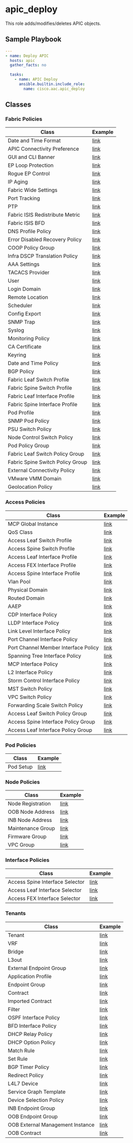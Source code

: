 # apic_deploy

This role adds/modifies/deletes APIC objects.

## Sample Playbook

```yaml
---
- name: Deploy APIC
  hosts: apic
  gather_facts: no
 
  tasks:
    - name: APIC Deploy
      ansible.builtin.include_role:
        name: cisco.aac.apic_deploy
```

## Classes

### Fabric Policies

Class | Example
---|---
Date and Time Format | [link](../../data_model/apic/fabric_policies/date_time_format.md)
APIC Connectivity Preference | [link](../../data_model/apic/fabric_policies/apic_connectivity_pref.md)
GUI and CLI Banner | [link](../../data_model/apic/fabric_policies/banner.md)
EP Loop Protection | [link](../../data_model/apic/fabric_policies/ep_loop_protection.md)
Rogue EP Control | [link](../../data_model/apic/fabric_policies/rogue_ep_control.md)
IP Aging | [link](../../data_model/apic/fabric_policies/ip_aging.md)
Fabric Wide Settings | [link](../../data_model/apic/fabric_policies/fabric_wide_settings.md)
Port Tracking | [link](../../data_model/apic/fabric_policies/port_tracking.md)
PTP | [link](../../data_model/apic/fabric_policies/ptp.md)
Fabric ISIS Redistribute Metric | [link](../../data_model/apic/fabric_policies/isis_policy.md)
Fabric ISIS BFD | [link](../../data_model/apic/fabric_policies/fabric_isis_bfd.md)
DNS Profile Policy | [link](../../data_model/apic/fabric_policies/dns_policy.md)
Error Disabled Recovery Policy | [link](../../data_model/apic/fabric_policies/err_disabled_recovery.md)
COOP Policy Group | [link](../../data_model/apic/fabric_policies/coop_policy.md)
Infra DSCP Translation Policy | [link](../../data_model/apic/fabric_policies/infra_dscp_translation_policy.md)
AAA Settings | [link](../../data_model/apic/fabric_policies/aaa.md)
TACACS Provider | [link](../../data_model/apic/fabric_policies/tacacs.md)
User | [link](../../data_model/apic/fabric_policies/user.md)
Login Domain | [link](../../data_model/apic/fabric_policies/login_domain.md)
Remote Location | [link](../../data_model/apic/fabric_policies/remote_location.md)
Scheduler | [link](../../data_model/apic/fabric_policies/scheduler.md)
Config Export | [link](../../data_model/apic/fabric_policies/config_export.md)
SNMP Trap | [link](../../data_model/apic/fabric_policies/snmp_trap.md)
Syslog | [link](../../data_model/apic/fabric_policies/syslog.md)
Monitoring Policy | [link](../../data_model/apic/fabric_policies/monitoring_policy.md)
CA Certificate | [link](../../data_model/apic/fabric_policies/ca_cert.md)
Keyring | [link](../../data_model/apic/fabric_policies/keyring.md)
Date and Time Policy | [link](../../data_model/apic/fabric_policies/date_time_policy.md)
BGP Policy | [link](../../data_model/apic/fabric_policies/bgp_policy.md)
Fabric Leaf Switch Profile | [link](../../data_model/apic/fabric_policies/fp_leaf_switch_profile.md)
Fabric Spine Switch Profile | [link](../../data_model/apic/fabric_policies/fp_spine_switch_profile.md)
Fabric Leaf Interface Profile | [link](../../data_model/apic/fabric_policies/fp_leaf_interface_profile.md)
Fabric Spine Interface Profile | [link](../../data_model/apic/fabric_policies/fp_spine_interface_profile.md)
Pod Profile | [link](../../data_model/apic/fabric_policies/pod_profile.md)
SNMP Pod Policy | [link](../../data_model/apic/fabric_policies/snmp_policy.md)
PSU Switch Policy | [link](../../data_model/apic/fabric_policies/psu_policy.md)
Node Control Switch Policy | [link](../../data_model/apic/fabric_policies/node_control_policy.md)
Pod Policy Group | [link](../../data_model/apic/fabric_policies/pod_policy_group.md)
Fabric Leaf Switch Policy Group | [link](../../data_model/apic/fabric_policies/fp_leaf_switch_policy_group.md)
Fabric Spine Switch Policy Group | [link](../../data_model/apic/fabric_policies/fp_spine_switch_policy_group.md)
External Connectivity Policy | [link](../../data_model/apic/fabric_policies/ext_conn_policy.md)
VMware VMM Domain | [link](../../data_model/apic/fabric_policies/vmw_vmm_domain.md)
Geolocation Policy | [link](../../data_model/apic/fabric_policies/geolocation.md)

### Access Policies

Class | Example
---|---
MCP Global Instance | [link](../../data_model/apic/access_policies/mcp.md)
QoS Class | [link](../../data_model/apic/access_policies/qos.md)
Access Leaf Switch Profile | [link](../../data_model/apic/access_policies/ap_leaf_switch_profile.md)
Access Spine Switch Profile | [link](../../data_model/apic/access_policies/ap_spine_switch_profile.md)
Access Leaf Interface Profile | [link](../../data_model/apic/access_policies/ap_leaf_interface_profile.md)
Access FEX Interface Profile | [link](../../data_model/apic/access_policies/ap_fex_interface_profile.md)
Access Spine Interface Profile | [link](../../data_model/apic/access_policies/ap_spine_interface_profile.md)
Vlan Pool | [link](../../data_model/apic/access_policies/vlan_pool.md)
Physical Domain | [link](../../data_model/apic/access_policies/physical_domain.md)
Routed Domain | [link](../../data_model/apic/access_policies/routed_domain.md)
AAEP | [link](../../data_model/apic/access_policies/aaep.md)
CDP Interface Policy | [link](../../data_model/apic/access_policies/cdp_policy.md)
LLDP Interface Policy | [link](../../data_model/apic/access_policies/lldp_policy.md)
Link Level Interface Policy | [link](../../data_model/apic/access_policies/link_level_policy.md)
Port Channel Interface Policy | [link](../../data_model/apic/access_policies/port_channel_policy.md)
Port Channel Member Interface Policy | [link](../../data_model/apic/access_policies/port_channel_member_policy.md)
Spanning Tree Interface Policy | [link](../../data_model/apic/access_policies/spanning_tree_policy.md)
MCP Interface Policy | [link](../../data_model/apic/access_policies/mcp_policy.md)
L2 Interface Policy | [link](../../data_model/apic/access_policies/l2_policy.md)
Storm Control Interface Policy | [link](../../data_model/apic/access_policies/storm_control_policy.md)
MST Switch Policy | [link](../../data_model/apic/access_policies/mst_policy.md)
VPC Switch Policy | [link](../../data_model/apic/access_policies/vpc_policy.md)
Forwarding Scale Switch Policy | [link](../../data_model/apic/access_policies/forwarding_scale_policy.md)
Access Leaf Switch Policy Group | [link](../../data_model/apic/access_policies/ap_leaf_switch_policy_group.md)
Access Spine Interface Policy Group | [link](../../data_model/apic/access_policies/ap_spine_interface_policy_group.md)
Access Leaf Interface Policy Group | [link](../../data_model/apic/access_policies/ap_leaf_interface_policy_group.md)

### Pod Policies

Class | Example
---|---
Pod Setup | [link](../../data_model/apic/pod_policies/pod_setup.md)

### Node Policies

Class | Example
---|---
Node Registration | [link](../../data_model/apic/node_policies/node_registration.md)
OOB Node Address | [link](../../data_model/apic/node_policies/oob_node_address.md)
INB Node Address | [link](../../data_model/apic/node_policies/inb_node_address.md)
Maintenance Group | [link](../../data_model/apic/node_policies/maintenance_group.md)
Firmware Group | [link](../../data_model/apic/node_policies/firmware_group.md)
VPC Group | [link](../../data_model/apic/node_policies/vpc_group.md)

### Interface Policies

Class | Example
---|---
Access Spine Interface Selector | [link](../../data_model/apic/interface_policies/spine_interface_selector.md)
Access Leaf Interface Selector | [link](../../data_model/apic/interface_policies/leaf_interface_selector.md)
Access FEX Interface Selector | [link](../../data_model/apic/interface_policies/fex_interface_selector.md)

### Tenants

Class | Example
---|---
Tenant | [link](../../data_model/apic/tenants/tenant.md)
VRF | [link](../../data_model/apic/tenants/vrf.md)
Bridge | [link](../../data_model/apic/tenants/bridge_domain.md)
L3out | [link](../../data_model/apic/tenants/l3out.md)
External Endpoint Group | [link](../../data_model/apic/tenants/external_endpoint_group.md)
Application Profile | [link](../../data_model/apic/tenants/application_profile.md)
Endpoint Group | [link](../../data_model/apic/tenants/endpoint_group.md)
Contract | [link](../../data_model/apic/tenants/contract.md)
Imported Contract | [link](../../data_model/apic/tenants/imported_contract.md)
Filter | [link](../../data_model/apic/tenants/filter.md)
OSPF Interface Policy | [link](../../data_model/apic/tenants/ospf_interface_policy.md)
BFD Interface Policy | [link](../../data_model/apic/tenants/bfd_interface_policy.md)
DHCP Relay Policy | [link](../../data_model/apic/tenants/dhcp_relay_policy.md)
DHCP Option Policy | [link](../../data_model/apic/tenants/dhcp_option_policy.md)
Match Rule | [link](../../data_model/apic/tenants/match_rule.md)
Set Rule | [link](../../data_model/apic/tenants/set_rule.md)
BGP Timer Policy | [link](../../data_model/apic/tenants/bgp_timer_policy.md)
Redirect Policy | [link](../../data_model/apic/tenants/redirect_policy.md)
L4L7 Device | [link](../../data_model/apic/tenants/l4l7_device.md)
Service Graph Template | [link](../../data_model/apic/tenants/service_graph_template.md)
Device Selection Policy | [link](../../data_model/apic/tenants/device_selection_policy.md)
INB Endpoint Group | [link](../../data_model/apic/tenants/inb_endpoint_group.md)
OOB Endpoint Group | [link](../../data_model/apic/tenants/oob_endpoint_group.md)
OOB External Management Instance | [link](../../data_model/apic/tenants/oob_ext_mgmt_instance.md)
OOB Contract | [link](../../data_model/apic/tenants/oob_contract.md)

